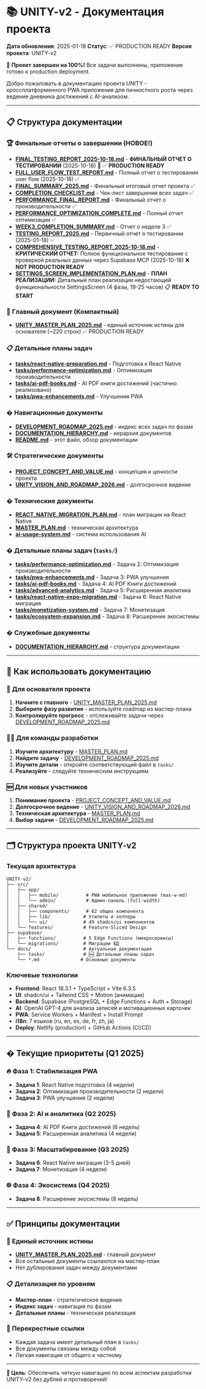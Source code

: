 # 📚 UNITY-v2 - Документация проекта

**Дата обновления**: 2025-01-18
**Статус**: ✅ PRODUCTION READY
**Версия проекта**: UNITY-v2

🎉 **Проект завершен на 100%!** Все задачи выполнены, приложение готово к production deployment.

Добро пожаловать в документацию проекта UNITY - кроссплатформенного PWA приложения для личностного роста через ведение дневника достижений с AI-анализом.

---

## 📋 Структура документации

### 🏆 Финальные отчеты о завершении (НОВОЕ!)
- **[FINAL_TESTING_REPORT_2025-10-18.md](./FINAL_TESTING_REPORT_2025-10-18.md)** - **ФИНАЛЬНЫЙ ОТЧЕТ О ТЕСТИРОВАНИИ** (2025-10-18) 🎯 ✅ **PRODUCTION READY**
- **[FULL_USER_FLOW_TEST_REPORT.md](./FULL_USER_FLOW_TEST_REPORT.md)** - Полный отчет о тестировании user flow (2025-10-18) ✅
- **[FINAL_SUMMARY_2025.md](./FINAL_SUMMARY_2025.md)** - Финальный итоговый отчет проекта ✅
- **[COMPLETION_CHECKLIST.md](./COMPLETION_CHECKLIST.md)** - Чек-лист завершения всех задач ✅
- **[PERFORMANCE_FINAL_REPORT.md](./PERFORMANCE_FINAL_REPORT.md)** - Финальный отчет о производительности ✅
- **[PERFORMANCE_OPTIMIZATION_COMPLETE.md](./PERFORMANCE_OPTIMIZATION_COMPLETE.md)** - Полный отчет оптимизации ✅
- **[WEEK3_COMPLETION_SUMMARY.md](./WEEK3_COMPLETION_SUMMARY.md)** - Отчет о неделе 3 ✅
- **[TESTING_REPORT_2025.md](./TESTING_REPORT_2025.md)** - Первичный отчет о тестировании (2025-01-18) ✅
- **[COMPREHENSIVE_TESTING_REPORT_2025-10-18.md](./COMPREHENSIVE_TESTING_REPORT_2025-10-18.md)** - **КРИТИЧЕСКИЙ ОТЧЕТ:** Полное функциональное тестирование с проверкой реальных данных через Supabase MCP (2025-10-18) ❌ **NOT PRODUCTION READY**
- **[SETTINGS_SCREEN_IMPLEMENTATION_PLAN.md](./SETTINGS_SCREEN_IMPLEMENTATION_PLAN.md)** - **ПЛАН РЕАЛИЗАЦИИ:** Детальный план реализации недостающей функциональности SettingsScreen (4 фазы, 19-25 часов) 📋 **READY TO START**

### 🎯 Главный документ (Компактный)
- **[UNITY_MASTER_PLAN_2025.md](./UNITY_MASTER_PLAN_2025.md)** - единый источник истины для основателя (~220 строк) ✅ PRODUCTION READY

### 📋 Детальные планы задач
- **[tasks/react-native-preparation.md](./tasks/react-native-preparation.md)** - Подготовка к React Native
- **[tasks/performance-optimization.md](./tasks/performance-optimization.md)** - Оптимизация производительности
- **[tasks/ai-pdf-books.md](./tasks/ai-pdf-books.md)** - AI PDF книги достижений (частично реализовано)
- **[tasks/pwa-enhancements.md](./tasks/pwa-enhancements.md)** - Улучшения PWA

### � Навигационные документы
- **[DEVELOPMENT_ROADMAP_2025.md](./DEVELOPMENT_ROADMAP_2025.md)** - индекс всех задач по фазам
- **[DOCUMENTATION_HIERARCHY.md](./DOCUMENTATION_HIERARCHY.md)** - иерархия документов
- **[README.md](./README.md)** - этот файл, обзор документации

### 🛠 Стратегические документы
- **[PROJECT_CONCEPT_AND_VALUE.md](./PROJECT_CONCEPT_AND_VALUE.md)** - концепция и ценности проекта
- **[UNITY_VISION_AND_ROADMAP_2026.md](./UNITY_VISION_AND_ROADMAP_2026.md)** - долгосрочное видение

### � Технические документы
- **[REACT_NATIVE_MIGRATION_PLAN.md](./REACT_NATIVE_MIGRATION_PLAN.md)** - план миграции на React Native
- **[MASTER_PLAN.md](./MASTER_PLAN.md)** - техническая архитектура
- **[ai-usage-system.md](./ai-usage-system.md)** - система использования AI

### � Детальные планы задач (`tasks/`)
- **[tasks/performance-optimization.md](./tasks/performance-optimization.md)** - Задача 2: Оптимизация производительности
- **[tasks/pwa-enhancements.md](./tasks/pwa-enhancements.md)** - Задача 3: PWA улучшения
- **[tasks/ai-pdf-books.md](./tasks/ai-pdf-books.md)** - Задача 4: AI PDF Книги достижений
- **[tasks/advanced-analytics.md](./tasks/advanced-analytics.md)** - Задача 5: Расширенная аналитика
- **[tasks/react-native-expo-migration.md](./tasks/react-native-expo-migration.md)** - Задача 6: React Native миграция
- **[tasks/monetization-system.md](./tasks/monetization-system.md)** - Задача 7: Монетизация
- **[tasks/ecosystem-expansion.md](./tasks/ecosystem-expansion.md)** - Задача 8: Расширение экосистемы

### � Служебные документы
- **[DOCUMENTATION_HIERARCHY.md](./DOCUMENTATION_HIERARCHY.md)** - структура документации

---

## 🎯 Как использовать документацию

### 👑 Для основателя проекта
1. **Начните с главного** - [UNITY_MASTER_PLAN_2025.md](./UNITY_MASTER_PLAN_2025.md)
2. **Выберите фазу развития** - используйте roadmap из мастер-плана
3. **Контролируйте прогресс** - отслеживайте задачи через [DEVELOPMENT_ROADMAP_2025.md](./DEVELOPMENT_ROADMAP_2025.md)

### 👨‍💻 Для команды разработки
1. **Изучите архитектуру** - [MASTER_PLAN.md](./MASTER_PLAN.md)
2. **Найдите задачу** - [DEVELOPMENT_ROADMAP_2025.md](./DEVELOPMENT_ROADMAP_2025.md)
3. **Изучите детали** - откройте соответствующий файл в `tasks/`
4. **Реализуйте** - следуйте техническим инструкциям

### 🆕 Для новых участников
1. **Понимание проекта** - [PROJECT_CONCEPT_AND_VALUE.md](./PROJECT_CONCEPT_AND_VALUE.md)
2. **Долгосрочное видение** - [UNITY_VISION_AND_ROADMAP_2026.md](./UNITY_VISION_AND_ROADMAP_2026.md)
3. **Техническая архитектура** - [MASTER_PLAN.md](./MASTER_PLAN.md)
4. **Выбор задачи** - [DEVELOPMENT_ROADMAP_2025.md](./DEVELOPMENT_ROADMAP_2025.md)

---

## 🗂️ Структура проекта UNITY-v2

### Текущая архитектура
```
UNITY-v2/
├── src/
│   ├── app/
│   │   ├── mobile/          # PWA мобильное приложение (max-w-md)
│   │   └── admin/           # Админ-панель (full-width)
│   ├── shared/
│   │   ├── components/      # 62 общих компонента
│   │   ├── lib/            # Утилиты и хелперы
│   │   └── ui/             # 49 shadcn/ui компонентов
│   └── features/           # Feature-Sliced Design
├── supabase/
│   ├── functions/          # 5 Edge Functions (микросервисы)
│   └── migrations/         # Миграции БД
└── docs/                   # Актуальная документация
    ├── tasks/              # 🆕 Детальные планы задач
    └── *.md               # Основные документы
```

### Ключевые технологии
- **Frontend**: React 18.3.1 + TypeScript + Vite 6.3.5
- **UI**: shadcn/ui + Tailwind CSS + Motion (анимации)
- **Backend**: Supabase (PostgreSQL + Edge Functions + Auth + Storage)
- **AI**: OpenAI GPT-4 для анализа записей и мотивационных карточек
- **PWA**: Service Workers + Manifest + Install Prompt
- **i18n**: 7 языков (ru, en, es, de, fr, zh, ja)
- **Deploy**: Netlify (production) + GitHub Actions (CI/CD)

---

## � Текущие приоритеты (Q1 2025)

### 🔥 Фаза 1: Стабилизация PWA
- **Задача 1**: React Native подготовка (4 недели)
- **Задача 2**: Оптимизация производительности (2 недели)
- **Задача 3**: PWA улучшения (2 недели)

### 🤖 Фаза 2: AI и аналитика (Q2 2025)
- **Задача 4**: AI PDF Книги достижений (6 недель)
- **Задача 5**: Расширенная аналитика (4 недели)

### 📱 Фаза 3: Масштабирование (Q3 2025)
- **Задача 6**: React Native миграция (3-5 дней)
- **Задача 7**: Монетизация (4 недели)

### 🌐 Фаза 4: Экосистема (Q4 2025)
- **Задача 8**: Расширение экосистемы (8 недель)

---

## ✅ Принципы документации

### 🎯 Единый источник истины
- **[UNITY_MASTER_PLAN_2025.md](./UNITY_MASTER_PLAN_2025.md)** - главный документ
- Все остальные документы ссылаются на мастер-план
- Нет дублирования задач между документами

### 📋 Детализация по уровням
- **Мастер-план** - стратегическое видение
- **Индекс задач** - навигация по фазам
- **Детальные планы** - техническая реализация

### 🔗 Перекрестные ссылки
- Каждая задача имеет детальный план в `tasks/`
- Все документы связаны между собой
- Легкая навигация от общего к частному

---

**🎯 Цель**: Обеспечить четкую навигацию по всем аспектам разработки UNITY-v2 без дублей и противоречий!

